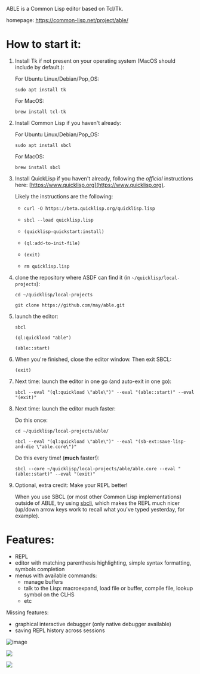 ABLE is a Common Lisp editor based on Tcl/Tk.

homepage: https://common-lisp.net/project/able/

# How to start it:
1. Install Tk if not present on your operating system (MacOS should include by default.):

   For Ubuntu Linux/Debian/Pop_OS:
   ```
   sudo apt install tk
   ```

   For MacOS:
   ```
   brew install tcl-tk
   ```

2. Install Common Lisp if you haven't already:
   
   For Ubuntu Linux/Debian/Pop_OS:
   ```
   sudo apt install sbcl
   ```

   For MacOS:
   ```
   brew install sbcl
   ```


3. Install QuickLisp if you haven't already, following the *official* instructions here: [https://www.quicklisp.org](https://www.quicklisp.org).

    Likely the instructions are the following:
    - ```
      curl -O https://beta.quicklisp.org/quicklisp.lisp
      ```
    - ```
      sbcl --load quicklisp.lisp
      ``` 
    - ```
      (quicklisp-quickstart:install)
      ```
    - ```
      (ql:add-to-init-file)
      ```
    - ```
      (exit)
      ``` 
    - ```
      rm quicklisp.lisp 
      ```
      
4. clone the repository where ASDF can find it (in `~/quicklisp/local-projects`):
    ```
    cd ~/quicklisp/local-projects
    ```
    ```
    git clone https://github.com/may/able.git
    ```
    
5. launch the editor:
    ```
    sbcl
    ```
    ```
    (ql:quickload "able")
    ```
    ```
    (able::start)
    ```
6. When you're finished, close the editor window. Then exit SBCL:
    ```
    (exit)
    ```
       
7. Next time: launch the editor in one go (and auto-exit in one go):
    ```
    sbcl --eval "(ql:quickload \"able\")" --eval "(able::start)" --eval "(exit)"
    ```
8. Next time: launch the editor much faster:

   Do this once:
   ```
   cd ~/quicklisp/local-projects/able/
   ```
   ```
   sbcl --eval "(ql:quickload \"able\")" --eval "(sb-ext:save-lisp-and-die \"able.core\")"
   ```

   Do this every time! (**much** faster!):

   ```
   sbcl --core ~/quicklisp/local-projects/able/able.core --eval "(able::start)" --eval "(exit)"
   ```

10. Optional, extra credit: Make your REPL better!

    When you use SBCL (or most other Common Lisp implementations) outside of ABLE, try using [sbcli](https://github.com/hellerve/sbcli), which makes the REPL much nicer (up/down arrow keys work to recall what you've typed yesterday, for example).

# Features:

- REPL
- editor with matching parenthesis highlighting, simple syntax formatting, symbols completion
- menus with available commands:
  - manage buffers
  - talk to the Lisp: macroexpand, load file or buffer, compile file, lookup symbol on the CLHS
  - etc


Missing features:

- graphical interactive debugger (only native debugger available)
- saving REPL history across sessions

![image](https://github.com/may/able/assets/82888/5e0eadea-f874-46b5-8d9c-9b733ae6e689)


![](able1.png)

![](able2.png)
